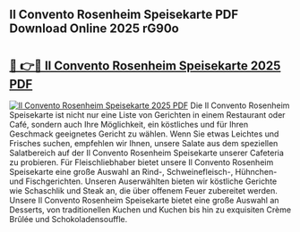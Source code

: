 ## Il Convento Rosenheim Speisekarte PDF Download Online 2025 rG90o

# <h2><a href="http://gc7io3.nevu.top/?p=Il+Convento+Rosenheim+Speisekarte">🔗 👉🔴 Il Convento Rosenheim Speisekarte 2025 PDF</a></h2>

[![Il Convento Rosenheim Speisekarte 2025 PDF](https://i.imgur.com/dBaPXMq.png)](http://gc7io3.nevu.top/?p=Il+Convento+Rosenheim+Speisekarte)
Die Il Convento Rosenheim Speisekarte ist nicht nur eine Liste von Gerichten in einem Restaurant oder Café, sondern auch Ihre Möglichkeit, ein köstliches und für Ihren Geschmack geeignetes Gericht zu wählen. Wenn Sie etwas Leichtes und Frisches suchen, empfehlen wir Ihnen, unsere Salate aus dem speziellen Salatbereich auf der Il Convento Rosenheim Speisekarte unserer Cafeteria zu probieren. Für Fleischliebhaber bietet unsere Il Convento Rosenheim Speisekarte eine große Auswahl an Rind-, Schweinefleisch-, Hühnchen- und Fischgerichten. Unseren Auserwählten bieten wir köstliche Gerichte wie Schaschlik und Steak an, die über offenem Feuer zubereitet werden. Unsere Il Convento Rosenheim Speisekarte bietet eine große Auswahl an Desserts, von traditionellen Kuchen und Kuchen bis hin zu exquisiten Crème Brûlée und Schokoladensouffle.
